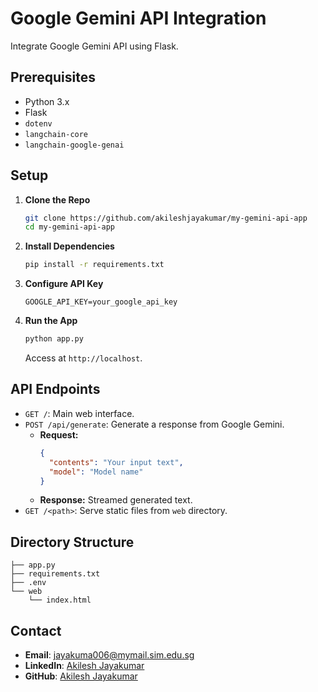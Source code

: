 # Google Gemini API Integration

Integrate Google Gemini API using Flask.

## Prerequisites

- Python 3.x
- Flask
- `dotenv`
- `langchain-core`
- `langchain-google-genai`

## Setup

1. **Clone the Repo**
    ```bash
    git clone https://github.com/akileshjayakumar/my-gemini-api-app
    cd my-gemini-api-app
    ```
2. **Install Dependencies**
    ```bash
    pip install -r requirements.txt
    ```
3. **Configure API Key**
    ```plaintext
    GOOGLE_API_KEY=your_google_api_key
    ```
4. **Run the App**
    ```bash
    python app.py
    ```
    Access at `http://localhost`.

## API Endpoints

- `GET /`: Main web interface.
- `POST /api/generate`: Generate a response from Google Gemini.
  - **Request:**
    ```json
    {
      "contents": "Your input text",
      "model": "Model name"
    }
    ```
  - **Response:** Streamed generated text.
- `GET /<path>`: Serve static files from `web` directory.

## Directory Structure

```
├── app.py
├── requirements.txt
├── .env
└── web
    └── index.html
```

## Contact

- **Email**: jayakuma006@mymail.sim.edu.sg
- **LinkedIn**: [Akilesh Jayakumar](https://www.linkedin.com/in/akileshjayakumar/)
- **GitHub**: [Akilesh Jayakumar](https://github.com/akileshjayakumar)
